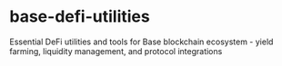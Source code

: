 # base-defi-utilities
Essential DeFi utilities and tools for Base blockchain ecosystem - yield farming, liquidity management, and protocol integrations
